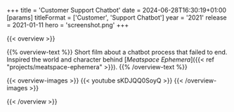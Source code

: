 +++
title = 'Customer Support Chatbot'
date = 2024-06-28T16:30:19+01:00
[params]
    titleFormat = ['Customer', 'Support Chatbot']
    year = '2021'
    release = 2021-01-11
    hero = 'screenshot.png'
+++

{{< overview >}}

{{% overview-text %}}
Short film about a chatbot process that failed to end. Inspired the world and character behind [*Meatspace Ephemera*]({{< ref "projects/meatspace-ephemera" >}}).
{{% /overview-text %}}

{{< overview-images >}}
{{< youtube sKDJQQ0SoyQ >}}
{{< /overview-images >}}

{{< /overview >}}